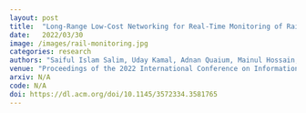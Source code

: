 ```yaml
---
layout: post
title:  "Long-Range Low-Cost Networking for Real-Time Monitoring of Rail Tracks in Developing Countries"
date:   2022/03/30
image: /images/rail-monitoring.jpg
categories: research
authors: "Saiful Islam Salim, Uday Kamal, Adnan Quaium, Mainul Hossain, Masfiqur Rahaman, Nazmul Hasan Sakib, Md Toki Tahmid, ABM Alim Al Islam"
venue: "Proceedings of the 2022 International Conference on Information and Communication Technologies and Development"
arxiv: N/A
code: N/A
doi: https://dl.acm.org/doi/10.1145/3572334.3581765
---
```

